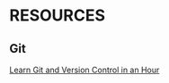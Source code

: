 # RESOURCES

## Git

[Learn Git and Version Control in an Hour](https://www.freecodecamp.org/news/learn-git-and-version-control-in-an-hour/)
